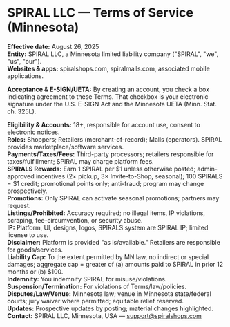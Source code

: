 # SPIRAL LLC — Terms of Service (Minnesota)
**Effective date:** August 26, 2025  
**Entity:** SPIRAL LLC, a Minnesota limited liability company ("SPIRAL", "we", "us", "our").  
**Websites & apps:** spiralshops.com, spiralmalls.com, associated mobile applications.

**Acceptance & E-SIGN/UETA:** By creating an account, you check a box indicating agreement to these Terms. That checkbox is your electronic signature under the U.S. E-SIGN Act and the Minnesota UETA (Minn. Stat. ch. 325L).

**Eligibility & Accounts:** 18+, responsible for account use, consent to electronic notices.  
**Roles:** Shoppers; Retailers (merchant-of-record); Malls (operators). SPIRAL provides marketplace/software services.  
**Payments/Taxes/Fees:** Third-party processors; retailers responsible for taxes/fulfillment; SPIRAL may charge platform fees.  
**SPIRALS Rewards:** Earn 1 SPIRAL per $1 unless otherwise posted; admin-approved incentives (2× pickup, 3× Invite-to-Shop, seasonal); 100 SPIRALS = $1 credit; promotional points only; anti-fraud; program may change prospectively.  
**Promotions:** Only SPIRAL can activate seasonal promotions; partners may request.  
**Listings/Prohibited:** Accuracy required; no illegal items, IP violations, scraping, fee-circumvention, or security abuse.  
**IP:** Platform, UI, designs, logos, SPIRALS system are SPIRAL IP; limited license to use.  
**Disclaimer:** Platform is provided "as is/available." Retailers are responsible for goods/services.  
**Liability Cap:** To the extent permitted by MN law, no indirect or special damages; aggregate cap = greater of (a) amounts paid to SPIRAL in prior 12 months or (b) $100.  
**Indemnity:** You indemnify SPIRAL for misuse/violations.  
**Suspension/Termination:** For violations of Terms/law/policies.  
**Disputes/Law/Venue:** Minnesota law; venue in Minnesota state/federal courts; jury waiver where permitted; equitable relief reserved.  
**Updates:** Prospective updates by posting; material changes highlighted.  
**Contact:** SPIRAL LLC, Minnesota, USA — support@spiralshops.com